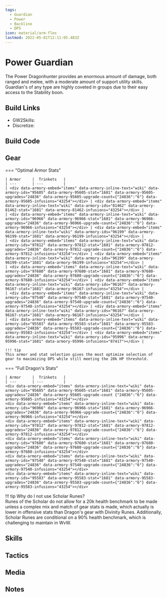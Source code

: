 ```yaml
---
tags:
  - Guardian
  - Power
  - Backline
  - DPS
icon: material/arm-flex
lastmod: 2022-05-01T12:11:05.483Z
---
```



# Power Guardian
The Power Dragonhunter provides an enormous amount of damage, both ranged and melee, with a moderate amount of support utility skills. Guardian's of any type are highly coveted in groups due to their easy access to the Stability boon.
## Build Links
* GW2Skills:
* Discretize: 

## Build Code


## Gear
=== "Optimal Armor Stats"

	| Armor     |  Trinkets   |
	| ---       | ---         |
	| <div data-armory-embed="items" data-armory-inline-text="wiki" data-armory-ids="95605" data-armory-95605-stat="1681" data-armory-95605-upgrades="24836" data-armory-95605-upgrade-count={"24836":"6"} data-armory-95605-infusions="43254"></div> | <div data-armory-embed="items" data-armory-inline-text="wiki" data-armory-ids="81462" data-armory-81462-stat="1681" data-armory-81462-infusions="43254"></div> |
	| <div data-armory-embed="items" data-armory-inline-text="wiki" data-armory-ids="96966" data-armory-96966-stat="1681" data-armory-96966-upgrades="24836" data-armory-96966-upgrade-count={"24836":"6"} data-armory-96966-infusions="43254"></div> | <div data-armory-embed="items" data-armory-inline-text="wiki" data-armory-ids="96199" data-armory-96199-stat="1681" data-armory-96199-infusions="43254"></div> |
	| <div data-armory-embed="items" data-armory-inline-text="wiki" data-armory-ids="97812" data-armory-97812-stat="1681" data-armory-97812-upgrades="24836" data-armory-97812-upgrade-count={"24836":"6"} data-armory-97812-infusions="43254"></div> | <div data-armory-embed="items" data-armory-inline-text="wiki" data-armory-ids="96199" data-armory-96199-stat="1681" data-armory-96199-infusions="43254"></div> |
	| <div data-armory-embed="items" data-armory-inline-text="wiki" data-armory-ids="97680" data-armory-97680-stat="1681" data-armory-97680-upgrades="24836" data-armory-97680-upgrade-count={"24836":"6"} data-armory-97680-infusions="43254"></div> | <div data-armory-embed="items" data-armory-inline-text="wiki" data-armory-ids="96167" data-armory-96167-stat="1681" data-armory-96167-infusions="43254"></div> |
	| <div data-armory-embed="items" data-armory-inline-text="wiki" data-armory-ids="97540" data-armory-97540-stat="1681" data-armory-97540-upgrades="24836" data-armory-97540-upgrade-count={"24836":"6"} data-armory-97540-infusions="43254"></div> | <div data-armory-embed="items" data-armory-inline-text="wiki" data-armory-ids="96167" data-armory-96167-stat="1681" data-armory-96167-infusions="43254"></div> |
	| <div data-armory-embed="items" data-armory-inline-text="wiki" data-armory-ids="95583" data-armory-95583-stat="1681" data-armory-95583-upgrades="24836" data-armory-95583-upgrade-count={"24836":"6"} data-armory-95583-infusions="43254"></div> | <div data-armory-embed="items" data-armory-inline-text="wiki" data-armory-ids="95996" data-armory-95996-stat="1681" data-armory-95996-infusions="87417"></div> |

	!!! tip
	This armor and stat selection gives the most optimize selection of gear to maximizing DPS while still meeting the 20k HP threshold.
	
=== "Full Dragon's Stats"
																			
	| Armor     |  Trinkets   |
	| ---       | ---         |
	<div data-armory-embed="items" data-armory-inline-text="wiki" data-armory-ids="95605" data-armory-95605-stat="1681" data-armory-95605-upgrades="24836" data-armory-95605-upgrade-count {"24836":"6"} data-armory-95605-infusions="43254"></div>
	<div data-armory-embed="items" data-armory-inline-text="wiki" data-armory-ids="96966" data-armory-96966-stat="1681" data-armory-96966-upgrades="24836" data-armory-96966-upgrade-count={"24836":"6"} data-armory-96966-infusions="43254"></div> 
	<div data-armory-embed="items" data-armory-inline-text="wiki" data-armory-ids="97812" data-armory-97812-stat="1681" data-armory-97812-upgrades="24836" data-armory-97812-upgrade-count={"24836":"6"} data-armory-97812-infusions="43254"></div> 
	<div data-armory-embed="items" data-armory-inline-text="wiki" data-armory-ids="97680" data-armory-97680-stat="1681" data-armory-97680-upgrades="24836" data-armory-97680-upgrade-count={"24836":"6"} data-armory-97680-infusions="43254"></div> 
	<div data-armory-embed="items" data-armory-inline-text="wiki" data-armory-ids="97540" data-armory-97540-stat="1681" data-armory-97540-upgrades="24836" data-armory-97540-upgrade-count={"24836":"6"} data-armory-97540-infusions="43254"></div> 
	<div data-armory-embed="items" data-armory-inline-text="wiki" data-armory-ids="95583" data-armory-95583-stat="1681" data-armory-95583-upgrades="24836" data-armory-95583-upgrade-count={"24836":"6"} data-armory-95583-infusions="43254"></div> 

!!! tip
Why do I not use Scholar Runes?<br />
Runes of the Scholar do not allow for a 20k health benchmark to be made unless a complex mix and match of gear stats is made, which actually is lower in offensive stats than Dragon's gear with Divinity Runes. Additionally, Scholar Runes are conditional on a 90% health benchmark, which is challenging to maintain in WvW.
## Skills
## Tactics
## Media
## Notes

<script async src="https://unpkg.com/armory-embeds@^0.x.x/armory-embeds.js"></script> 
